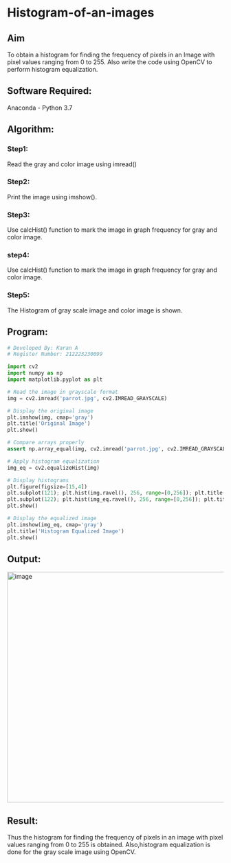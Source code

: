 # Histogram-of-an-images
## Aim
To obtain a histogram for finding the frequency of pixels in an Image with pixel values ranging from 0 to 255. Also write the code using OpenCV to perform histogram equalization.

## Software Required:
Anaconda - Python 3.7

## Algorithm:
### Step1:
Read the gray and color image using imread()

### Step2:
Print the image using imshow().

### Step3:
Use calcHist() function to mark the image in graph frequency for gray and color image.

### step4:
Use calcHist() function to mark the image in graph frequency for gray and color image.

### Step5:
The Histogram of gray scale image and color image is shown.

## Program:
```python
# Developed By: Karan A
# Register Number: 212223230099
```
```py
import cv2
import numpy as np
import matplotlib.pyplot as plt

# Read the image in grayscale format
img = cv2.imread('parrot.jpg', cv2.IMREAD_GRAYSCALE)

# Display the original image
plt.imshow(img, cmap='gray')
plt.title('Original Image')
plt.show()

# Compare arrays properly
assert np.array_equal(img, cv2.imread('parrot.jpg', cv2.IMREAD_GRAYSCALE))

# Apply histogram equalization
img_eq = cv2.equalizeHist(img)

# Display histograms
plt.figure(figsize=[15,4])
plt.subplot(121); plt.hist(img.ravel(), 256, range=[0,256]); plt.title('Original Histogram')
plt.subplot(122); plt.hist(img_eq.ravel(), 256, range=[0,256]); plt.title('Equalized Histogram')
plt.show()

# Display the equalized image
plt.imshow(img_eq, cmap='gray')
plt.title('Histogram Equalized Image')
plt.show()
```
## Output:
<img width="754" height="535" alt="image" src="https://github.com/user-attachments/assets/cee00c60-f1d2-48bf-a8f6-c01dff8ab956" />

## Result: 
Thus the histogram for finding the frequency of pixels in an image with pixel values ranging from 0 to 255 is obtained. Also,histogram equalization is done for the gray scale image using OpenCV.
